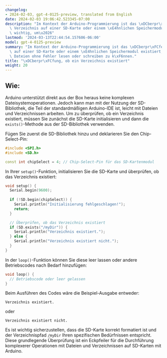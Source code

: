 ```yaml
---
changelog:
- 2024-02-03, gpt-4-0125-preview, translated from English
date: 2024-02-03 19:06:42.523345-07:00
description: "Im Kontext der Arduino-Programmierung ist das \xDCberpr\xFCfen, ob ein\
  \ Verzeichnis auf einer SD-Karte oder einem \xE4hnlichen Speichermodul existiert,\
  \ wichtig, um\u2026"
lastmod: '2024-03-13T22:44:54.157606-06:00'
model: gpt-4-0125-preview
summary: "Im Kontext der Arduino-Programmierung ist das \xDCberpr\xFCfen, ob ein Verzeichnis\
  \ auf einer SD-Karte oder einem \xE4hnlichen Speichermodul existiert, wichtig, um\
  \ Dateien ohne Fehler lesen oder schreiben zu k\xF6nnen."
title: "\xDCberpr\xFCfung, ob ein Verzeichnis existiert"
weight: 20
---
```


## Wie:
Arduino unterstützt direkt aus der Box heraus keine komplexen Dateisystemoperationen. Jedoch kann man mit der Nutzung der SD-Bibliothek, die Teil der standardmäßigen Arduino-IDE ist, leicht mit Dateien und Verzeichnissen arbeiten. Um zu überprüfen, ob ein Verzeichnis existiert, müssen Sie zunächst die SD-Karte initialisieren und dann die `exists()`-Methode aus der SD-Bibliothek verwenden.

Fügen Sie zuerst die SD-Bibliothek hinzu und deklarieren Sie den Chip-Select-Pin:

```cpp
#include <SPI.h>
#include <SD.h>

const int chipSelect = 4; // Chip-Select-Pin für das SD-Kartenmodul
```

In Ihrer `setup()`-Funktion, initialisieren Sie die SD-Karte und überprüfen, ob das Verzeichnis existiert:

```cpp
void setup() {
  Serial.begin(9600);
  
  if (!SD.begin(chipSelect)) {
    Serial.println("Initialisierung fehlgeschlagen!");
    return;
  }

  // Überprüfen, ob das Verzeichnis existiert
  if (SD.exists("/myDir")) {
    Serial.println("Verzeichnis existiert.");
  } else {
    Serial.println("Verzeichnis existiert nicht.");
  }
}
```
In der `loop()`-Funktion können Sie diese leer lassen oder andere Betriebscodes nach Bedarf hinzufügen:

```cpp
void loop() {
  // Betriebscode oder leer gelassen
}
```

Beim Ausführen des Codes wäre die Beispiel-Ausgabe entweder:

```
Verzeichnis existiert.
```
oder

```
Verzeichnis existiert nicht.
```

Es ist wichtig sicherzustellen, dass die SD-Karte korrekt formatiert ist und der Verzeichnispfad `/myDir` Ihren spezifischen Bedürfnissen entspricht. Diese grundlegende Überprüfung ist ein Eckpfeiler für die Durchführung komplexerer Operationen mit Dateien und Verzeichnissen auf SD-Karten mit Arduino.
